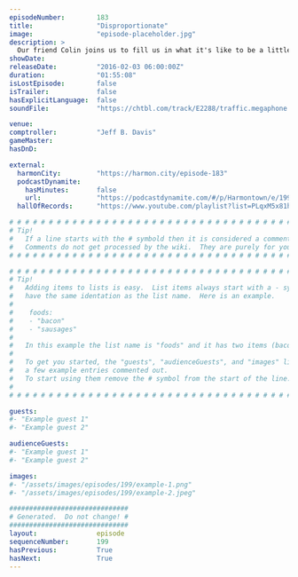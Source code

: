 ```yaml
---
episodeNumber:        183
title:                "Disproportionate"
image:                "episode-placeholder.jpg"
description: >
  Our friend Colin joins us to fill us in what it's like to be a little person. Brought to you by Balls, it's whats for dinner. Watch the video at harmontown.com/live! Become a member!
showDate:             
releaseDate:          "2016-02-03 06:00:00Z"
duration:             "01:55:08"
isLostEpisode:        false
isTrailer:            false
hasExplicitLanguage:  false
soundFile:            "https://chtbl.com/track/E2288/traffic.megaphone.fm/STA3971065366.mp3?updated=1560547150"

venue:                
comptroller:          "Jeff B. Davis"
gameMaster:           
hasDnD:               

external:
  harmonCity:         "https://harmon.city/episode-183"
  podcastDynamite:
    hasMinutes:       false
    url:              "https://podcastdynamite.com/#/p/Harmontown/e/199/183"
  hallOfRecords:      "https://www.youtube.com/playlist?list=PLqxM5x81hNOY4rUYY85yRexhP5ABjPMjD"

# # # # # # # # # # # # # # # # # # # # # # # # # # # # # # # # # # # # # # # # # # # # #
# Tip!
#   If a line starts with the # symbold then it is considered a comment.
#   Comments do not get processed by the wiki.  They are purely for your information.
# # # # # # # # # # # # # # # # # # # # # # # # # # # # # # # # # # # # # # # # # # # # #

# # # # # # # # # # # # # # # # # # # # # # # # # # # # # # # # # # # # # # # # # # # # #
# Tip!
#   Adding items to lists is easy.  List items always start with a - symbol and have
#   have the same identation as the list name.  Here is an example.
#
#    foods:
#    - "bacon"
#    - "sausages"
#
#   In this example the list name is "foods" and it has two items (bacon, and sausages).
#
#   To get you started, the "guests", "audienceGuests", and "images" lists below have
#   a few example entries commented out.
#   To start using them remove the # symbol from the start of the line.
#
# # # # # # # # # # # # # # # # # # # # # # # # # # # # # # # # # # # # # # # # # # # # #

guests:
#- "Example guest 1"
#- "Example guest 2"

audienceGuests:
#- "Example guest 1"
#- "Example guest 2"

images:
#- "/assets/images/episodes/199/example-1.png"
#- "/assets/images/episodes/199/example-2.jpeg"

##############################
# Generated.  Do not change! #
##############################
layout:               episode
sequenceNumber:       199
hasPrevious:          True
hasNext:              True
---
```


<!-- The episode description will be rendered here -->

<!-- Add your content BELOW here -->
<!-- vvvvvvvvvvvvvvvvvvvvvvvvvvv -->




<!-- ^^^^^^^^^^^^^^^^^^^^^^^^^^^ -->
<!-- Add your content ABOVE here -->

<!-- The episode gallery will be rendered here -->